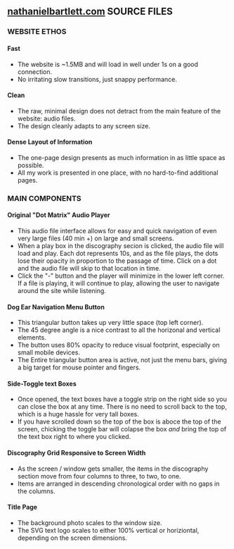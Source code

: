 ## [nathanielbartlett.com](http://nathanielbartlett.com) SOURCE FILES
### WEBSITE ETHOS
#### Fast
* The website is ~1.5MB and will load in well under 1s on a good connection.
* No irritating slow transitions, just snappy performance.
#### Clean
* The raw, minimal design does not detract from the main feature of the website: audio files.
* The design cleanly adapts to any screen size.
#### Dense Layout of Information
* The one-page design presents as much information in as little space as possible.
* All my work is presented in one place, with no hard-to-find additional pages.
### MAIN COMPONENTS
#### Original "Dot Matrix" Audio Player
* This audio file interface allows for easy and quick navigation of even very large files (40 min +) on large and small screens.
* When a play box in the discography secion is clicked, the audio file will load and play. Each dot represents 10s, and as the file plays, the dots lose their opacity in proportion to the passage of time. Click on a dot and the audio file will skip to that location in time.
* Click the "-" button and the player will minimize in the lower left corner. If a file is playing, it will continue to play, allowing the user to navigate around the site while listening.
#### Dog Ear Navigation Menu Button
* This triangular button takes up very little space (top left corner).
* The 45 degree angle is a nice contrast to all the horizonal and vertical elements.
* The button uses 80% opacity to reduce visual footprint, especially on small mobile devices.
* The Entire triangular button area is active, not just the menu bars, giving a big target for mouse pointer and fingers.
#### Side-Toggle text Boxes
* Once opened, the text boxes have a toggle strip on the right side so you can close the box at any time. There is no need to scroll back to the top, which is a huge hassle for very tall boxes.
* If you have scrolled down so the top of the box is aboce the top of the screen, chicking the toggle bar will colapse the box *and* bring the top of the text box right to where you clicked.
#### Discography Grid Responsive to Screen Width
* As the screen / window gets smaller, the items in the discography section move from four columns to three, to two, to one.
* Items are arranged in descending chronological order with no gaps in the columns.
#### Title Page
* The background photo scales to the window size.
* The SVG text logo scales to either 100% vertical or horiziontal, depending on the screen dimensions.
